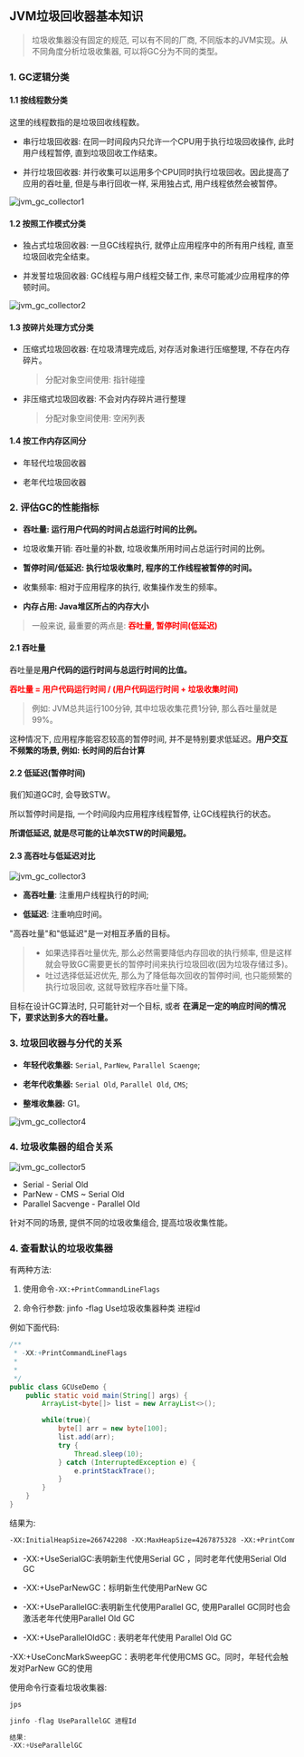 ## JVM垃圾回收器基本知识

> 垃圾收集器没有固定的规范, 可以有不同的厂商, 不同版本的JVM实现。从不同角度分析垃圾收集器, 可以将GC分为不同的类型。


### 1. GC逻辑分类

#### 1.1 按线程数分类

这里的线程数指的是垃圾回收线程数。

- 串行垃圾回收器: 在同一时间段内只允许一个CPU用于执行垃圾回收操作, 此时用户线程暂停, 直到垃圾回收工作结束。

- 并行垃圾回收器: 并行收集可以运用多个CPU同时执行垃圾回收。因此提高了应用的吞吐量, 但是与串行回收一样, 采用独占式, 用户线程依然会被暂停。

![jvm_gc_collector1](/image/jvm_gc_collector1.png)

#### 1.2 按照工作模式分类

- 独占式垃圾回收器: 一旦GC线程执行, 就停止应用程序中的所有用户线程, 直至垃圾回收完全结束。

- 并发誓垃圾回收器: GC线程与用户线程交替工作, 来尽可能减少应用程序的停顿时间。

![jvm_gc_collector2](/image/jvm_gc_collector2.png)


#### 1.3 按碎片处理方式分类

- 压缩式垃圾回收器: 在垃圾清理完成后, 对存活对象进行压缩整理, 不存在内存碎片。

    > 分配对象空间使用: 指针碰撞

- 非压缩式垃圾回收器: 不会对内存碎片进行整理

    > 分配对象空间使用: 空闲列表

#### 1.4 按工作内存区间分

- 年轻代垃圾回收器

- 老年代垃圾回收器

### 2. 评估GC的性能指标

- **吞吐量: 运行用户代码的时间占总运行时间的比例。**

- 垃圾收集开销: 吞吐量的补数, 垃圾收集所用时间占总运行时间的比例。

- **暂停时间/低延迟: 执行垃圾收集时, 程序的工作线程被暂停的时间。**

- 收集频率: 相对于应用程序的执行, 收集操作发生的频率。

- **内存占用: Java堆区所占的内存大小**


> 一般来说, 最重要的两点是: **<font color='red'>吞吐量, 暂停时间(低延迟)</font>**

#### 2.1 吞吐量

吞吐量是**用户代码的运行时间与总运行时间的比值。**

**<font color='red'>吞吐量 = 用户代码运行时间 / (用户代码运行时间 + 垃圾收集时间)</font>**

> 例如: JVM总共运行100分钟, 其中垃圾收集花费1分钟, 那么吞吐量就是 99%。

这种情况下, 应用程序能容忍较高的暂停时间, 并不是特别要求低延迟。**用户交互不频繁的场景, 例如: 长时间的后台计算**

#### 2.2 低延迟(暂停时间)

我们知道GC时, 会导致STW。

所以暂停时间是指, 一个时间段内应用程序线程暂停, 让GC线程执行的状态。

**所谓低延迟, 就是尽可能的让单次STW的时间最短。**


#### 2.3 高吞吐与低延迟对比

![jvm_gc_collector3](/image/jvm_gc_collector3.png)

- **高吞吐量**: 注重用户线程执行的时间;

- **低延迟**: 注重响应时间。

"高吞吐量"和"低延迟"是一对相互矛盾的目标。

> - 如果选择吞吐量优先, 那么必然需要降低内存回收的执行频率, 但是这样就会导致GC需要更长的暂停时间来执行垃圾回收(因为垃圾存储过多)。
> - 吐过选择低延迟优先, 那么为了降低每次回收的暂停时间, 也只能频繁的执行垃圾回收, 这就导致程序吞吐量下降。


目标在设计GC算法时, 只可能针对一个目标, 或者 **在满足一定的响应时间的情况下，要求达到多大的吞吐量。**

### 3. 垃圾回收器与分代的关系

- **年轻代收集器:** `Serial`, `ParNew`, `Parallel Scaenge`;

- **老年代收集器:** `Serial Old`, `Parallel Old`, `CMS`;

- **整堆收集器:** G1。

![jvm_gc_collector4](/image/jvm_gc_collector4.png)

### 4. 垃圾收集器的组合关系

![jvm_gc_collector5](/image/jvm_gc_collector5.png)


- Serial - Serial Old
- ParNew - CMS ~ Serial Old
- Parallel Sacvenge - Parallel Old

针对不同的场景, 提供不同的垃圾收集组合, 提高垃圾收集性能。

### 4. 查看默认的垃圾收集器

有两种方法:

1. 使用命令`-XX:+PrintCommandLineFlags`

2. 命令行参数: jinfo -flag Use垃圾收集器种类 进程id

例如下面代码:

```java
/**
 * -XX:+PrintCommandLineFlags
 *
 *
 */
public class GCUseDemo {
    public static void main(String[] args) {
        ArrayList<byte[]> list = new ArrayList<>();

        while(true){
            byte[] arr = new byte[100];
            list.add(arr);
            try {
                Thread.sleep(10);
            } catch (InterruptedException e) {
                e.printStackTrace();
            }
        }
    }
}
```

结果为:

```txt
-XX:InitialHeapSize=266742208 -XX:MaxHeapSize=4267875328 -XX:+PrintCommandLineFlags -XX:+UseCompressedClassPointers -XX:+UseCompressedOops -XX:-UseLargePagesIndividualAllocation -XX:+UseParallelGC 
```

- -XX:+UseSerialGC:表明新生代使用Serial GC ，同时老年代使用Serial Old GC

- -XX:+UseParNewGC：标明新生代使用ParNew GC

- -XX:+UseParallelGC:表明新生代使用Parallel GC, 使用Parallel GC同时也会激活老年代使用Parallel Old GC

- -XX:+UseParallelOldGC : 表明老年代使用 Parallel Old GC

-XX:+UseConcMarkSweepGC：表明老年代使用CMS GC。同时，年轻代会触发对ParNew GC的使用

使用命令行查看垃圾收集器:

```java
jps

jinfo -flag UseParallelGC 进程Id

结果:
-XX:+UseParallelGC

```

